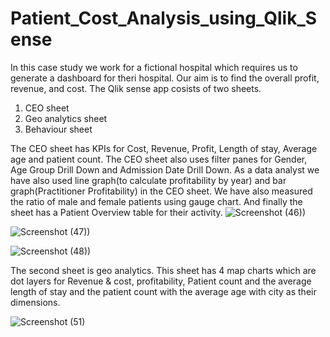 # Patient_Cost_Analysis_using_Qlik_Sense

In this case study we work for a fictional hospital which requires us to generate a dashboard for theri hospital.
Our aim is to find the overall profit, revenue, and cost. The Qlik sense app cosists of two sheets.
1. CEO sheet
2. Geo analytics sheet
3. Behaviour sheet

The CEO sheet has KPIs for Cost, Revenue, Profit, Length of stay, Average age and patient count.
The CEO sheet also uses filter panes for Gender, Age Group Drill Down and Admission Date Drill Down.
As a data analyst we have also used line graph(to calculate profitability by year) and bar graph(Practitioner Profitability) in the CEO sheet.
We have also measured the ratio of male and female patients using gauge chart.
And finally the sheet has a Patient Overview table for their activity.
![Screenshot (46))](https://github.com/Shubhangiiii01/Patient_Cost_Analysis_using_Qlik_Sense/assets/128375489/150db3b0-e870-4132-94f3-ddc816139ca0)


![Screenshot (47))](https://github.com/Shubhangiiii01/Patient_Cost_Analysis_using_Qlik_Sense/assets/128375489/b3b021b2-7fbf-4114-a6e9-d40e1ea8af7a)


![Screenshot (48))](https://github.com/Shubhangiiii01/Patient_Cost_Analysis_using_Qlik_Sense/assets/128375489/e5830727-16e4-4f68-be6b-8d6b775412a7)

The second sheet is geo analytics. This sheet has 4 map charts which are dot layers for Revenue & cost, profitability, Patient count and the average length of stay and the patient count with the average age with city as their dimensions.

![Screenshot (51)](https://github.com/Shubhangiiii01/Patient_Cost_Analysis_using_Qlik_Sense/assets/128375489/94bb9760-6df2-4b60-96c8-90d2478c78cc)



